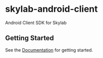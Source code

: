 # skylab-android-client
Android Client SDK for Skylab

## Getting Started

See the [Documentation](https://amplitude-internal.readme.io/docs/install-the-sdk) for getting started.

